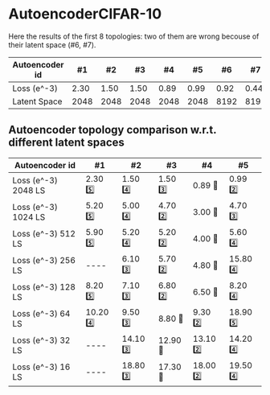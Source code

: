 # AutoencoderCIFAR-10
Here the results of the first 8 topologies: two of them are wrong becouse of their latent space (#6, #7).

Autoencoder id | #1 | #2 | #3 | #4 | #5 | #6 | #7 | #8 
--- | --- | --- | --- |--- |--- |--- |--- |--- 
Loss (e^-3) | 2.30 | 1.50 | 1.50 | 0.89 | 0.99 | 0.92 | 0.44 | 2.40
Latent Space | 2048 | 2048 | 2048 | 2048 | 2048 | 8192 | 8192 | 2048

## Autoencoder topology comparison w.r.t. different latent spaces
Autoencoder id | #1 | #2 | #3 | #4 | #5
--- | --- | --- | --- |--- |---
Loss (e^-3) 2048 LS | 2.30 :five: | 1.50 :four: | 1.50 :three: | 0.89 :1st_place_medal: | 0.99 :two:
Loss (e^-3) 1024 LS | 5.20 :five: | 5.00 :four: | 4.70 :two: | 3.00 :1st_place_medal: | 4.70 :three:
Loss (e^-3) 512 LS | 5.90 :five: | 5.20 :four: | 5.20 :two: | 4.00 :1st_place_medal: | 5.60 :four:
Loss (e^-3) 256 LS | ---- | 6.10 :three: | 5.70 :two: | 4.80 :1st_place_medal: | 15.80 :four:
Loss (e^-3) 128 LS | 8.20 :five: | 7.10 :three: | 6.80 :two: | 6.50 :1st_place_medal: | 8.20 :four:
Loss (e^-3) 64 LS | 10.20 :four: | 9.50 :three: | 8.80 :1st_place_medal: | 9.30 :two: | 18.90 :five:
Loss (e^-3) 32 LS | ---- | 14.10 :three: | 12.90 :1st_place_medal: | 13.10 :two: | 14.20 :four:
Loss (e^-3) 16 LS | ---- | 18.80 :three: | 17.30 :1st_place_medal: | 18.00 :two: | 19.50 :four:
